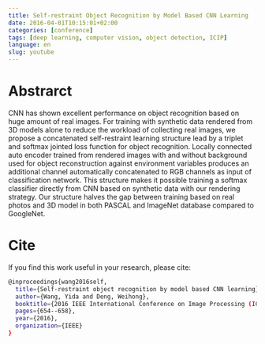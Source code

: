 ```yaml
---
title: Self-restraint Object Recognition by Model Based CNN Learning
date: 2016-04-01T10:15:01+02:00
categories: [conference]
tags: [deep learning, computer vision, object detection, ICIP]
language: en
slug: youtube
---
```


# Abstrarct

CNN has shown excellent performance on object recognition based on huge amount of real images. For training with synthetic data rendered from 3D models alone to reduce the workload of collecting real images, we propose a concatenated self-restraint learning structure lead by a triplet and softmax jointed loss function for object recognition. Locally connected auto encoder trained from rendered images with and without background used for object reconstruction against environment variables produces an additional channel automatically concatenated to RGB channels as input of classification network. This structure makes it possible training a softmax classifier directly from CNN based on synthetic data with our rendering strategy. Our structure halves the gap between training based on real photos and 3D model in both PASCAL and ImageNet database compared to GoogleNet.

# Cite

If you find this work useful in your research, please cite:

```bash
@inproceedings{wang2016self,
  title={Self-restraint object recognition by model based CNN learning},
  author={Wang, Yida and Deng, Weihong},
  booktitle={2016 IEEE International Conference on Image Processing (ICIP)},
  pages={654--658},
  year={2016},
  organization={IEEE}
}
```
